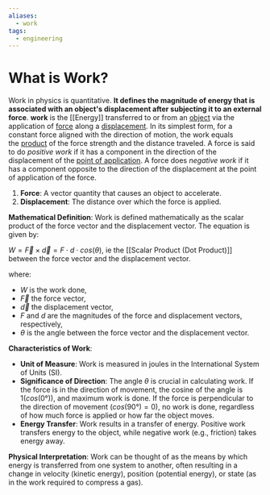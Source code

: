 ```yaml
---
aliases:
  - work
tags:
  - engineering
---
```


# What is Work?
Work in physics is quantitative. **It defines the magnitude of energy that is associated with an object's displacement after subjecting it to an external force**. **work** is the [[Energy]] transferred to or from an [object](https://en.wikipedia.org/wiki/Physical_object "Physical object") via the application of [force](https://en.wikipedia.org/wiki/Force "Force") along a [displacement](https://en.wikipedia.org/wiki/Displacement_\(vector\) "Displacement (vector)"). In its simplest form, for a constant force aligned with the direction of motion, the work equals the [product](https://en.wikipedia.org/wiki/Product_\(mathematics\) "Product (mathematics)") of the force strength and the distance traveled. A force is said to do _positive work_ if it has a component in the direction of the displacement of the [point of application](https://en.wikipedia.org/wiki/Point_of_application "Point of application"). A force does _negative work_ if it has a component opposite to the direction of the displacement at the point of application of the force.


1. **Force**: A vector quantity that causes an object to accelerate.
2. **Displacement**: The distance over which the force is applied.

**Mathematical Definition**: Work is defined mathematically as the scalar product of the force vector and the displacement vector. The equation is given by:

$W = \vec F \times \vec d = F \cdot d \cdot cos⁡(\theta)$, ie the [[Scalar Product (Dot Product)]] between the force vector and the displacement vector. 

where:

- $W$ is the work done,
- $\vec F$ the force vector,
- $\vec d$ the displacement vector,
- $F$ and $d$ are the magnitudes of the force and displacement vectors, respectively,
- $\theta$ is the angle between the force vector and the displacement vector.

**Characteristics of Work**:

- **Unit of Measure**: Work is measured in joules in the International System of Units (SI).
- **Significance of Direction**: The angle $\theta$ is crucial in calculating work. If the force is in the direction of movement, the cosine of the angle is $1 (cos(0°))$, and maximum work is done. If the force is perpendicular to the direction of movement $(cos(90°) = 0)$, no work is done, regardless of how much force is applied or how far the object moves.
- **Energy Transfer**: Work results in a transfer of energy. Positive work transfers energy to the object, while negative work (e.g., friction) takes energy away.

**Physical Interpretation**: Work can be thought of as the means by which energy is transferred from one system to another, often resulting in a change in velocity (kinetic energy), position (potential energy), or state (as in the work required to compress a gas).